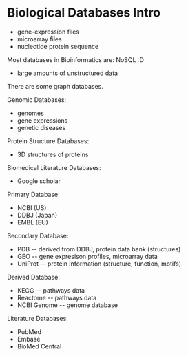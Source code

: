 # Biological Databases Intro


- gene-expression files
- microarray files
- nucleotide protein sequence  

Most databases in Bioinformatics are: NoSQL :D  
- large amounts of unstructured data

There are some graph databases.  

Genomic Databases:
- genomes
- gene expressions
- genetic diseases 

Protein Structure Databases:
- 3D structures of proteins

Biomedical Literature Databases:
- Google scholar

Primary Database:
- NCBI (US)
- DDBJ (Japan)
- EMBL (EU)

Secondary Database:
- PDB -- derived from DDBJ, protein data bank (structures)
- GEO -- gene expresison profiles, microarray data
- UniProt -- protein information (structure, function, motifs)

Derived Database:
- KEGG -- pathways data
- Reactome -- pathways data
- NCBI Genome -- genome database

Literature Databases:
- PubMed 
- Embase
- BioMed Central







